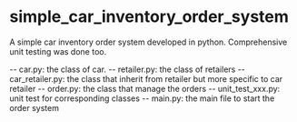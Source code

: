 # simple_car_inventory_order_system
A simple car inventory order system developed in python. Comprehensive unit testing was done too.

-- car.py: the class of car.
-- retailer.py: the class of retailers
-- car_retailer.py: the class that inherit from retailer but more specific to car retailer
-- order.py: the class that manage  the orders
-- unit_test_xxx.py: unit test for corresponding classes
-- main.py: the main file to start the order system

